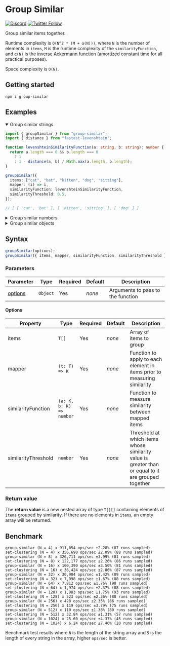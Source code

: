 # Group Similar

[![Discord](https://discord.com/api/guilds/258167954913361930/embed.png)](https://discord.gg/WjEFnzC) [![Twitter Follow](https://img.shields.io/twitter/follow/peterthehan.svg?style=social)](https://twitter.com/peterthehan)

Group similar items together.

Runtime complexity is `O(N^2 * (M + α(N)))`, where `N` is the number of elements in `items`, `M` is the runtime complexity of the `similarityFunction`, and `α(N)` is the [inverse Ackermann function](https://en.wikipedia.org/wiki/Disjoint-set_data_structure#Time_complexity) (amortized constant time for all practical purposes).

Space complexity is `O(N)`.

## Getting started

```
npm i group-similar
```

## Examples

<details open>

<summary>Group similar strings</summary>

```ts
import { groupSimilar } from "group-similar";
import { distance } from "fastest-levenshtein";

function levenshteinSimilarityFunction(a: string, b: string): number {
  return a.length === 0 && b.length === 0
    ? 1
    : 1 - distance(a, b) / Math.max(a.length, b.length);
}

groupSimilar({
  items: ["cat", "bat", "kitten", "dog", "sitting"],
  mapper: (i) => i,
  similarityFunction: levenshteinSimilarityFunction,
  similarityThreshold: 0.5,
});

// [ [ 'cat', 'bat' ], [ 'kitten', 'sitting' ], [ 'dog' ] ]
```

</details>

<details>

<summary>Group similar numbers</summary>

```ts
import { groupSimilar } from "group-similar";

function evenOddSimilarityFunction(a: number, b: number): number {
  return Number(a % 2 === b % 2);
}

groupSimilar({
  items: [1, 5, 10, 0, 2, 123],
  mapper: (i) => i,
  similarityFunction: evenOddSimilarityFunction,
  similarityThreshold: 1,
});

// [ [ 1, 5, 123 ], [ 10, 0, 2 ] ]
```

</details>

<details>

<summary>Group similar objects</summary>

```ts
import { groupSimilar } from "group-similar";
import { distance } from "fastest-levenshtein";

function nestedMapper(object: { a: { b: { value: string } } }): string {
  return object.a.b.value;
}

function levenshteinSimilarityFunction(a: string, b: string): number {
  return a.length === 0 && b.length === 0
    ? 1
    : 1 - distance(a, b) / Math.max(a.length, b.length);
}

groupSimilar({
  items: [
    { a: { b: { value: "sitting" } } },
    { a: { b: { value: "dog" } } },
    { a: { b: { value: "kitten" } } },
    { a: { b: { value: "bat" } } },
    { a: { b: { value: "cat" } } },
  ],
  mapper: nestedMapper,
  similarityFunction: levenshteinSimilarityFunction,
  similarityThreshold: 0.5,
});

// [
//   [{ a: { b: { value: "sitting" } } }, { a: { b: { value: "kitten" } } }],
//   [{ a: { b: { value: "dog" } } }],
//   [{ a: { b: { value: "bat" } } }, { a: { b: { value: "cat" } } }],
// ]
```

</details>

## Syntax

```ts
groupSimilar(options);
groupSimilar({ items, mapper, similarityFunction, similarityThreshold });
```

### Parameters

| Parameter           | Type     | Required | Default | Description                       |
| ------------------- | -------- | -------- | ------- | --------------------------------- |
| [options](#options) | `Object` | Yes      | _none_  | Arguments to pass to the function |

#### Options

| Property            | Type                     | Required | Default | Description                                                                                         |
| ------------------- | ------------------------ | -------- | ------- | --------------------------------------------------------------------------------------------------- |
| items               | `T[]`                    | Yes      | _none_  | Array of items to group                                                                             |
| mapper              | `(t: T) => K`            | Yes      | _none_  | Function to apply to each element in items prior to measuring similarity                            |
| similarityFunction  | `(a: K, b: K) => number` | Yes      | _none_  | Function to measure similarity between mapped items                                                 |
| similarityThreshold | `number`                 | Yes      | _none_  | Threshold at which items whose similarity value is greater than or equal to it are grouped together |

### Return value

The **return value** is a new nested array of type `T[][]` containing elements of `items` grouped by similarity. If there are no elements in `items`, an empty array will be returned.

## Benchmark

```
group-similar (N = 4) x 911,054 ops/sec ±2.28% (87 runs sampled)
set-clustering (N = 4) x 356,690 ops/sec ±2.09% (88 runs sampled)
group-similar (N = 8) x 326,711 ops/sec ±3.99% (81 runs sampled)
set-clustering (N = 8) x 122,177 ops/sec ±2.26% (86 runs sampled)
group-similar (N = 16) x 100,390 ops/sec ±3.50% (81 runs sampled)
set-clustering (N = 16) x 36,424 ops/sec ±2.86% (87 runs sampled)
group-similar (N = 32) x 30,904 ops/sec ±1.42% (89 runs sampled)
set-clustering (N = 32) x 7,998 ops/sec ±1.67% (88 runs sampled)
group-similar (N = 64) x 7,812 ops/sec ±1.76% (90 runs sampled)
set-clustering (N = 64) x 1,974 ops/sec ±2.37% (88 runs sampled)
group-similar (N = 128) x 1,983 ops/sec ±1.75% (93 runs sampled)
set-clustering (N = 128) x 523 ops/sec ±2.36% (88 runs sampled)
group-similar (N = 256) x 428 ops/sec ±2.35% (86 runs sampled)
set-clustering (N = 256) x 119 ops/sec ±3.79% (75 runs sampled)
group-similar (N = 512) x 110 ops/sec ±1.38% (80 runs sampled)
set-clustering (N = 512) x 32.84 ops/sec ±1.31% (57 runs sampled)
group-similar (N = 1024) x 25.60 ops/sec ±4.37% (45 runs sampled)
set-clustering (N = 1024) x 6.24 ops/sec ±7.46% (20 runs sampled)
```

Benchmark test results where `N` is the length of the string array and `5` is the length of every string in the array, higher `ops/sec` is better.
